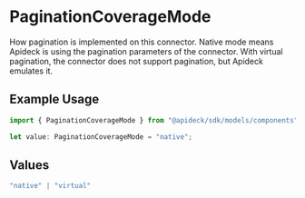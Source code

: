 # PaginationCoverageMode

How pagination is implemented on this connector. Native mode means Apideck is using the pagination parameters of the connector. With virtual pagination, the connector does not support pagination, but Apideck emulates it.

## Example Usage

```typescript
import { PaginationCoverageMode } from "@apideck/sdk/models/components";

let value: PaginationCoverageMode = "native";
```

## Values

```typescript
"native" | "virtual"
```